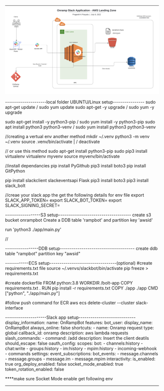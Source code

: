 

![Alt text](Slack-bolt.png?raw=true "Title")

---------------------local folder UBUNTU/Linux setup----------------
sudo apt-get update     /    sudo yum update
sudo apt-get -y upgrade / sudo yum -y upgrade

sudo apt-get install -y python3-pip / sudo yum install -y python3-pip
sudo apt install python3 python3-venv / sudo yum install python3 python3-venv

//creating a vertual env another method
mkdir ~/.venv
python3 -m venv ~/.venv
source .venv/bin/activate          |      / deactivate


// or use this method 
sudo apt-get install python3-pip
sudo pip3 install virtualenv 
virtualenv myvenv 
source myvenv/bin/activate

//install dependancies
pip install PyGithub
pip3 install boto3
pip install GitPython

pip install slackclient slackeventsapi Flask
pip3 install boto3
pip3 install slack_bolt

//creae your slack app the get the following details for env file
export SLACK_APP_TOKEN=
export SLACK_BOT_TOKEN=
export SLACK_SIGNING_SECRET=

------------------S3 setup-------------------------------------
create s3 bucket onrampbot
Create a DDB table 'rampbot' and partition key 'awsid'

run 'python3 ./app/main.py' 

//

-----------------DDB setup--------------------------------------
create ddb table "rampbot"
partition key "awsid"


------------ECS setup----------------------------------(optional)
#create requirements.txt file
source ~/.venvs/slackbot/bin/activate
pip freeze > requirements.txt   

#create dockerfile 
        FROM python:3.8
        WORKDIR /bolt-app
        COPY requirements.txt .
        RUN pip install -r requirements.txt
        COPY ./app ./app
        CMD ["python", "./app/main.py"]


#follow push command for ECR 
aws ecs delete-cluster --cluster slack-interface      


---------------------Slack app setup-----------------------------
display_information:
  name: OnRampBot
features:
  bot_user:
    display_name: OnRampBot
    always_online: false
  shortcuts:
    - name: Onramp request
      type: global
      callback_id: onramp
      description: aws lambda requests
  slash_commands:
    - command: /add
      description: Insert the client deatils
      should_escape: false
oauth_config:
  scopes:
    bot:
      - channels:history
      - chat:write
      - groups:history
      - im:history
      - mpim:history
      - incoming-webhook
      - commands
settings:
  event_subscriptions:
    bot_events:
      - message.channels
      - message.groups
      - message.im
      - message.mpim
  interactivity:
    is_enabled: true
  org_deploy_enabled: false
  socket_mode_enabled: true
  token_rotation_enabled: false


****make sure Socket Mode enable 
get following env 

----------------------------------------------------